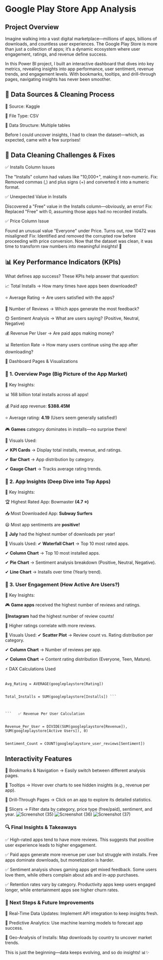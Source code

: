 # Google Play Store App Analysis

 ## Project Overview
Imagine walking into a vast digital marketplace—millions of apps, billions of downloads, and countless user experiences. The Google Play Store is more than just a collection of apps; it’s a dynamic ecosystem where user engagement, ratings, and revenue define success.

In this Power BI project, I built an interactive dashboard that dives into key metrics, revealing insights into app performance, user sentiment, revenue trends, and engagement levels. With bookmarks, tooltips, and drill-through pages, navigating insights has never been smoother.

## 📂 Data Sources & Cleaning Process

📍 Source: Kaggle

📍 File Type: CSV

📍 Data Structure: Multiple tables

Before I could uncover insights, I had to clean the dataset—which, as expected, came with a few surprises!

## 🧼 Data Cleaning Challenges & Fixes
✅ Installs Column Issues

The "Installs" column had values like "10,000+", making it non-numeric.
Fix: Removed commas (,) and plus signs (+) and converted it into a numeric format.

✅ Unexpected Value in Installs

Discovered a "Free" value in the Installs column—obviously, an error!
Fix: Replaced "Free" with 0, assuming those apps had no recorded installs.

✅ Price Column Issue

Found an unusual value "Everyone" under Price. Turns out, row 10472 was misaligned!
Fix: Identified and removed the corrupted row before proceeding with price conversion.
Now that the dataset was clean, it was time to transform raw numbers into meaningful insights! 🚀

## 📊 Key Performance Indicators (KPIs)
What defines app success? These KPIs help answer that question:

📈 Total Installs → How many times have apps been downloaded?

⭐ Average Rating → Are users satisfied with the apps?

💬 Number of Reviews → Which apps generate the most feedback?

😊 Sentiment Analysis → What are users saying? (Positive, Neutral, Negative)

💰 Revenue Per User → Are paid apps making money?


📊 Retention Rate → How many users continue using the app after downloading?

📌 Dashboard Pages & Visualizations

### 📍 1. Overview Page (Big Picture of the App Market)
👀 Key Insights:

📊 168 billion total installs across all apps!

💰 Paid app revenue: **$388.45M**

⭐ Average rating: **4.19** (Users seem generally satisfied!)

🎮 **Games** category dominates in installs—no surprise there!

🚀 Visuals Used:

✔ **KPI Cards** → Display total installs, revenue, and ratings.

✔ **Bar Chart** → App distribution by category.

✔ **Gauge Chart** → Tracks average rating trends.


### 📍 2. App Insights (Deep Dive into Top Apps)

👀 Key Insights:

🏆 Highest Rated App: Bowmaster **(4.7 ⭐)**

📥 Most Downloaded App: **Subway Surfers**

😃 Most app sentiments are **positive!**

📆 **July** had the highest number of downloads per year!

🚀 Visuals Used:
✔ **Waterfall Chart** → Top 10 most rated apps.

✔ **Column Chart** → Top 10 most installed apps.

✔ **Pie Chart** → Sentiment analysis breakdown (Positive, Neutral, Negative).

✔ **Line Chart** → Installs over time (Yearly trend).

### 📍 3. User Engagement (How Active Are Users?)
👀 Key Insights:

🎮 **Game apps** received the highest number of reviews and ratings.

📸**Instagram** had the highest number of review counts!

🔄 Higher ratings correlate with more reviews.

🚀 Visuals Used:
✔ **Scatter Plot** → Review count vs. Rating distribution per category.

✔ **Column Chart** → Number of reviews per app.

✔ **Column Chart** → Content rating distribution (Everyone, Teen, Mature).


⚡ DAX Calculations Used
```   ✅ Average Rating Calculation

Avg_Rating = AVERAGE(googleplaystore[Rating])

```

 ```  ✅ Total Installs Calculation

Total_Installs = SUM(googleplaystore[Installs]) ```



```   ✅ Revenue Per User Calculation


Revenue_Per_User = DIVIDE(SUM(googleplaystore[Revenue]), SUM(googleplaystore[Active Users]), 0)
 ```


```   ✅ Sentiment Count Calculation

Sentiment_Count = COUNT(googleplaystore_user_reviews[Sentiment])

 ```







##  Interactivity Features
📍 Bookmarks & Navigation → Easily switch between different analysis pages.

📍 Tooltips → Hover over charts to see hidden insights (e.g., revenue per app).

📍 Drill-Through Pages → Click on an app to explore its detailed statistics.


📍 Slicers → Filter data by category, price type (free/paid), sentiment, and year.
![Screenshot (35)](https://github.com/user-attachments/assets/282e061b-d451-4c97-b49f-fd9c219ead77)
![Screenshot (36)](https://github.com/user-attachments/assets/9b50c2fc-f5fe-48d5-865f-6b72ea71a99c)
![Screenshot (37)](https://github.com/user-attachments/assets/cd17ecad-9f7a-4333-9f2d-64d6c5c8860d)


### 🔍 Final Insights & Takeaways
✅ High-rated apps tend to have more reviews. This suggests that positive user experience leads to higher engagement.

✅ Paid apps generate more revenue per user but struggle with installs. Free apps dominate downloads, but monetization is harder.

✅ Sentiment analysis shows gaming apps get mixed feedback. Some users love them, while others complain about ads and in-app purchases.

✅ Retention rates vary by category. Productivity apps keep users engaged longer, while entertainment apps see higher churn rates.

### 🚀 Next Steps & Future Improvements

🔹 Real-Time Data Updates: Implement API integration to keep insights fresh.

🔹 Predictive Analytics: Use machine learning models to forecast app success.

🔹 Geo-Analysis of Installs: Map downloads by country to uncover market trends.

This is just the beginning—data keeps evolving, and so do insights! 📊✨

